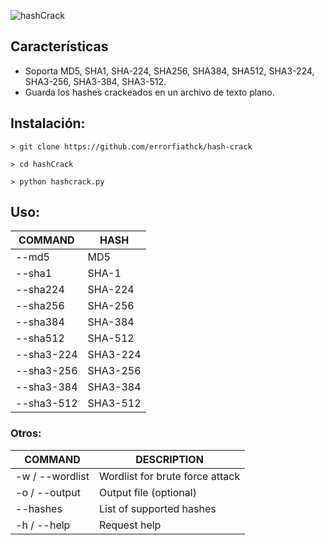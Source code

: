 ![hashCrack](https://user-images.githubusercontent.com/75953873/176808767-e76632dd-1118-4c80-a483-f361a9e07887.png)

## Características
- Soporta MD5, SHA1, SHA-224, SHA256, SHA384, SHA512, SHA3-224, SHA3-256, SHA3-384, SHA3-512.
- Guarda los hashes crackeados en un archivo de texto plano.


## Instalación:
```
> git clone https://github.com/errorfiathck/hash-crack

> cd hashCrack

> python hashcrack.py
```

## Uso:
| COMMAND | HASH |
| ------------- | ------------- |
| --md5 | MD5  |
| --sha1  | SHA-1  |
| --sha224  | SHA-224  |
| --sha256  | SHA-256  |
| --sha384  | SHA-384  |
| --sha512  | SHA-512  |
| --sha3-224  | SHA3-224  |
| --sha3-256  | SHA3-256  |
| --sha3-384  | SHA3-384  |
| --sha3-512  | SHA3-512  |

### Otros:
| COMMAND | DESCRIPTION |
| ------------- | ------------- |
| -w / --wordlist | Wordlist for brute force attack |
| -o / --output | Output file (optional) |
| --hashes | List of supported hashes |
| -h / --help | Request help |
